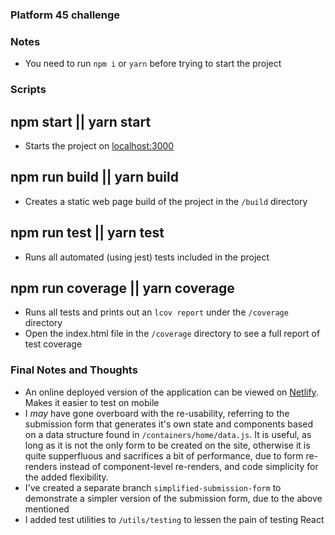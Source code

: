 ### Platform 45 challenge

### Notes

- You need to run `npm i` or `yarn` before trying to start the project

### Scripts

## npm start || yarn start

- Starts the project on [localhost:3000](http://localhost:3000/)

## npm run build || yarn build

- Creates a static web page build of the project in the `/build` directory

## npm run test || yarn test

- Runs all automated (using jest) tests included in the project

## npm run coverage || yarn coverage

- Runs all tests and prints out an `lcov report` under the `/coverage` directory
- Open the index.html file in the `/coverage` directory to see a full report of test coverage

### Final Notes and Thoughts

- An online deployed version of the application can be viewed on [Netlify](https://nervous-brown-2148e5.netlify.com/). Makes it easier to test on mobile
- I _may_ have gone overboard with the re-usability, referring to the submission form that generates it's own state and components based on a data structure found in `/containers/home/data.js`. It is useful, as long as it is not the only form to be created on the site, otherwise it is quite supperfluous and sacrifices a bit of performance, due to form re-renders instead of component-level re-renders, and code simplicity for the added flexibility.
- I've created a separate branch `simplified-submission-form` to demonstrate a simpler version of the submission form, due to the above mentioned
- I added test utilities to `/utils/testing` to lessen the pain of testing React
